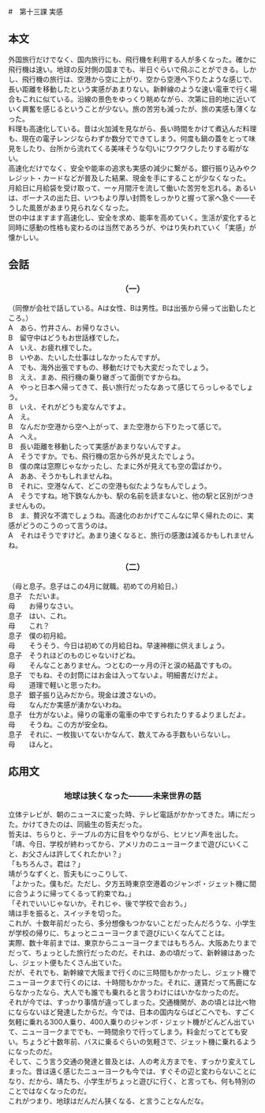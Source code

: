 #　第十三課 実感
## 本文　
外国旅行だけでなく、国内旅行にも、飛行機を利用する人が多くなった。確かに飛行機は速い。地球の反対側の国までも、半日ぐらいで飛ぶことができる。しかし、飛行機の旅行は、空港から空に上がり、空から空港へ下りたような感じで、長い距離を移動したという実感があまりない。新幹線のような速い電車で行く場合もこれに似ている。沿線の景色をゆっくり眺めながら、次第に目的地に近いていく興奮を感じるということが少ない。旅の苦労も減ったが、旅の実感も薄くなった。  
料理も高速化している。昔は火加減を見ながら、長い時間をかけて煮込んだ料理も、現在の電子レンジならわずか数分でできてしまう。何度も鍋の蓋をとって味見をしたり、台所から流れてくる美味そうな匂いにワクワクしたりする暇がない。  
高速化だけでなく、安全や能率の追求も実感の減少に繋がる。銀行振り込みやクレジット・カードなどが普及した結果、現金を手にすることが少なくなった。月給日に月給袋を受け取って、一ヶ月間汗を流して働いた苦労を忘れる。あるいは、ボーナスの出た日、いつもより厚い封筒をしっかりと握って家へ急ぐ——そうした風景があまり見られなくなった。  
世の中はますます高速化し、安全を求め、能率を高めていく。生活が変化すると同時に感動の性格も変わるのは当然であろうが、やはり失われていく「実感」が懐かしい。  
## 会話
### <center>（一）</center>
（同僚が会社で話している。Aは女性、Bは男性。Bは出張から帰って出勤したところ。）  
A　あら、竹井さん、お帰りなさい。  
B　留守中はどうもお世話様でした。  
A　いえ、お疲れ様でした。  
B　いやあ、たいした仕事はしなかったんですが。  
A　でも、海外出張ですもの、移動だけでも大変だったでしょう。  
B　ええ、まあ、飛行機の乗り継ぎって面倒ですからね。  
A　やっと日本へ帰ってきて、長い旅行だったなあって感じてらっしゃるでしょう。  
B　いえ、それがどうも変なんですよ。  
A　え。  
B　なんだか空港から空へ上がって、また空港から下りたって感じで。  
A　へえ。  
B　長い距離を移動したって実感があまりないんですよ。  
A　そうですか。でも、飛行機の窓から外が見えたでしょう。  
B　僕の席は窓際じゃなかったし、たまに外が見えても空の雲ばかり。  
A　ああ、そうかもしれませんね。  
B　それに、空港なんて、どこの空港も似たようなもんでしょう。  
A　そうですね。地下鉄なんかも、駅の名前を読まないと、他の駅と区別がつきませんもの。  
B　ま、贅沢な不満でしょうね。高速化のおかげでこんなに早く帰れたのに、実感がどうのこうのって言うのは。  
A　それはそうですけど。あまり速くなると、旅行の感激は減るかもしれませんね。  
### <center>（二）</center>
（母と息子。息子はこの4月に就職。初めての月給日。）  
息子　ただいま。  
母　　お帰りなさい。  
息子　はい、これ。  
母　　これ？  
息子　僕の初月給。  
母　　そうそう、今日は初めての月給日ね。早速神棚に供えましょう。  
息子　そうれほどのものじゃないけどね。  
母　　そんなことありません。つとむの一ヶ月の汗と涙の結晶ですもの。  
息子　でもね、その封筒にはお金は入ってないよ。明細書だけだよ。  
母　　道理で軽いと思ったわ。  
息子　銀子振り込みだから。現金は渡さないの。  
母　　なんだか実感が湧かないわね。  
息子　仕方がないよ。帰りの電車の電車の中ですられたりするよりましだよ。  
母　　そうね。この方が安全ね。  
息子　それに、一枚抜いてないかなんて、数えてみる手数もいらないし。  
母　　ほんと。
## 応用文
### <center>地球は狭くなった———未来世界の話</center>
立体テレビが、朝のニュースに変った時、テレビ電話がかかってきた。靖にだった。かけてきたのは、同級生の哲夫だった。  
哲夫は、ちらりと、テーブルの方に目をやりながら、ヒソヒソ声を出した。  
「靖、今日、学校が終わってから、アメリカのニューヨークまで遊びにいくこと、お父さんは許してくれたかい？」  
「もちろんさ。君は？」  
靖がうなずくと、哲夫もにっこりして、  
「よかった。僕もだ。ただし、夕方五時東京空港着のジャンボ・ジェット機に間に合うように帰ってくるって約束でね。」  
「それでいいじゃないか。それじゃ、後で学校で会おう。」  
靖は手を振ると、スイッチを切った。  
これが、十数年前だったら、多分想像もつかないことだったんだろうな、小学生が学校の帰りに、ちょっとニューヨークまで遊びにいくなんてことは。  
実際、数十年前までは、東京からニューヨークまではもちろん、大阪あたりまでだって、ちょっとした旅行だったのだ。それは、あの頃だって、新幹線はあったし、ジェット便もたくさん出ていた。  
だが、それでも、新幹線で大阪まで行くのに三時間もかかったし、ジェット機でニューヨークまで行くのには、十時間もかかった。それに、運賃だって馬鹿にならなかったなら、大人でも誰でも乗れると言うわけにはいかなかったのだ。  
それが今では、すっかり事情が違ってしまった。交通機関が、あの頃とは比べ物にならないほど発達したからだ。今では、日本の国内ならばどこへでも、すごく気軽に乗れる300人乗り、400人乗りのジャンボ・ジェット機がどんどん出ていて、ニューヨークまででも、一時間余りで行ってしまう。料金だってとても安い。ちょうど十数年前、バスに乗るぐらいの気軽さで、ジェット機に乗れるようになったのだ。  
そして、こう言う交通の発達と普及とは、人の考え方までを、すっかり変えてしまった。昔は遠く感じたニューヨークも今では、すぐその辺と変わらないことになり、だから、靖たち、小学生がちょっと遊びに行く、と言っても、何も特別のことではなくなったのだ。  
これがつまり、地球はだんだん狭くなる、と言うことなんだな。  